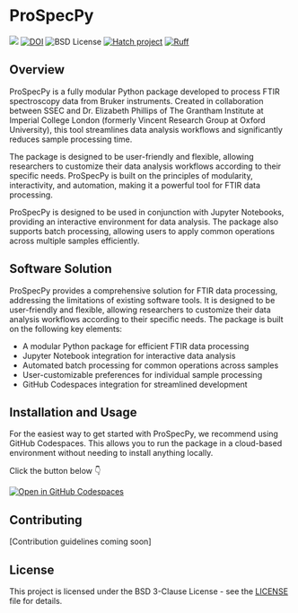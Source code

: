 # ProSpecPy

<span><img src="https://img.shields.io/badge/SSEC-Project-purple?logo=data:image/png;base64,iVBORw0KGgoAAAANSUhEUgAAAA0AAAAOCAQAAABedl5ZAAAACXBIWXMAAAHKAAABygHMtnUxAAAAGXRFWHRTb2Z0d2FyZQB3d3cuaW5rc2NhcGUub3Jnm+48GgAAAMNJREFUGBltwcEqwwEcAOAfc1F2sNsOTqSlNUopSv5jW1YzHHYY/6YtLa1Jy4mbl3Bz8QIeyKM4fMaUxr4vZnEpjWnmLMSYCysxTcddhF25+EvJia5hhCudULAePyRalvUteXIfBgYxJufRuaKuprKsbDjVUrUj40FNQ11PTzEmrCmrevPhRcVQai8m1PRVvOPZgX2JttWYsGhD3atbHWcyUqX4oqDtJkJiJHUYv+R1JbaNHJmP/+Q1HLu2GbNoSm3Ft0+Y1YMdPSTSwQAAAABJRU5ErkJggg==&style=plastic" /><span>
[![DOI](https://zenodo.org/badge/836894886.svg)](https://zenodo.org/badge/latestdoi/836894886)
![BSD License](https://badgen.net/badge/license/BSD-3-Clause/blue)
[![Hatch project](https://img.shields.io/badge/%F0%9F%A5%9A-Hatch-4051b5.svg)](https://github.com/pypa/hatch)
[![Ruff](https://img.shields.io/endpoint?url=https://raw.githubusercontent.com/astral-sh/ruff/main/assets/badge/v2.json)](https://github.com/astral-sh/ruff)


## Overview

ProSpecPy is a fully modular Python package developed to process FTIR spectroscopy data from Bruker instruments. Created in collaboration between SSEC and Dr. Elizabeth Phillips of The Grantham Institute at Imperial College London (formerly Vincent Research Group at Oxford University), this tool streamlines data analysis workflows and significantly reduces sample processing time.

The package is designed to be user-friendly and flexible, allowing researchers to customize their data analysis workflows according to their specific needs. ProSpecPy is built on the principles of modularity, interactivity, and automation, making it a powerful tool for FTIR data processing.

ProSpecPy is designed to be used in conjunction with Jupyter Notebooks, providing an interactive environment for data analysis. The package also supports batch processing, allowing users to apply common operations across multiple samples efficiently.

## Software Solution

ProSpecPy provides a comprehensive solution for FTIR data processing, addressing the limitations of existing software tools. It is designed to be user-friendly and flexible, allowing researchers to customize their data analysis workflows according to their specific needs.
The package is built on the following key elements:

- A modular Python package for efficient FTIR data processing
- Jupyter Notebook integration for interactive data analysis
- Automated batch processing for common operations across samples
- User-customizable preferences for individual sample processing
- GitHub Codespaces integration for streamlined development

## Installation and Usage

For the easiest way to get started with ProSpecPy, we recommend using GitHub Codespaces. This allows you to run the package in a cloud-based environment without needing to install anything locally.

Click the button below 👇

[![Open in GitHub Codespaces](https://github.com/codespaces/badge.svg)](https://codespaces.new/uw-ssec/ProSpecPy?quickstart=1)

## Contributing

[Contribution guidelines coming soon]

## License

This project is licensed under the BSD 3-Clause License - see the [LICENSE](./LICENSE) file for details.
